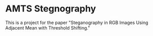 # AMTS Stegnography

This is a project for the paper "Steganography in RGB Images Using Adjacent Mean with Threshold Shifting."
